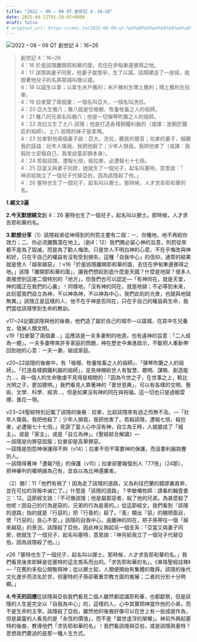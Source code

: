 ```yaml
---
title: "2022 – 08 – 09 QT 創世記 4：16~26"
date: 2025-04-12T01:28:02+0800
draft: false
# original_url: https://cmtc.tw/2022-08-09-qt-%e5%89%b5%e4%b8%96%e8%a8%98-4%ef%bc%9a1626
---
```


![2022 – 08 – 09 QT 創世記 4：16~26](/images/qt.jpg  "2022 – 08 – 09 QT 創世記 4：16~26")

> 創世記 4：16~26  
> 4：16 於是該隱離開耶和華的面，去住在伊甸東邊挪得之地。  
> 4：17 該隱與妻子同房，他妻子就懷孕，生了以諾。該隱建造了一座城，就按著他兒子的名將那城叫做以諾。  
> 4：18 以諾生以拿；以拿生米戶雅利；米戶雅利生瑪土撒利；瑪土撒利生拉麥。  
> 4：19 拉麥娶了兩個妻：一個名叫亞大，一個名叫洗拉。  
> 4：20 亞大生雅八；雅八就是住帳棚、牧養牲畜之人的祖師。  
> 4：21 雅八的兄弟名叫猶八；他是一切彈琴吹簫之人的祖師。  
> 4：22 洗拉又生了土八‧該隱；他是打造各樣銅鐵利器的（或譯：是銅匠鐵匠的祖師）。土八‧該隱的妹子是拿瑪。  
> 4：23 拉麥對他兩個妻子說：亞大、洗拉，聽我的聲音；拉麥的妻子，細聽我的話語：壯年人傷我，我把他殺了；少年人損我，我把他害了（或譯：我殺壯士卻傷自己，我害幼童卻損本身）。  
> 4：24 若殺該隱，遭報七倍，殺拉麥，必遭報七十七倍。  
> 4：25 亞當又與妻子同房，她就生了一個兒子，起名叫塞特，意思說：「　神另給我立了一個兒子代替亞伯，因為該隱殺了他。」  
> 4：26 塞特也生了一個兒子，起名叫以挪士。那時候，人才求告耶和華的名。

**1.經文3遍**

**2.今天默想經文**創 4：26 塞特也生了一個兒子，起名叫以挪士。那時候，人才求告耶和華的名。

**3.默想分享**（1）該隱殺弟從神得到的刑罰主要有二個：一、你種地，地不再給你效力；二、你必流離飄蕩在地上。（創4：12）我們務必留心神的旨意，刑罰從來都不是為了毀滅，而是為了勸人悔改。只是世人不明白神的心意，不在乎悔改與神和好，只在乎自己的權益有沒有受到損失，這種「自我中心」的信仰，通常的結果就是使人「越來越惡」！v16「於是該隱離開耶和華的面，去住在伊甸東邊挪得之地。」該隱「離開耶和華的面」，讓我們想起到底什麼是天國？什麼是地獄？很多人直接想到這是二個特別的「地方」，但我們也可以認定—「有神同在，就是天堂，神的國正在我們的心裏」！同樣地，「沒有神的同在，就是地獄；不必等到未來，此刻當我們自立為神，不以神為神，不以神為中心，我們此刻的光景，也就與地獄無異。」該隱正是這樣的人，他不在乎神是否同在，只在乎自己的權益與生命，我們當從該隱學到生命的教訓。

v17~24記載該隱與他的後裔，他們造了屬於自己的城市—以諾城，在其中生兒養女，發展人類文明。  
v19「拉麥娶了兩個妻…」這應該是一夫多妻制的地源，也有違神的旨意：「二人成為一體」。一夫多妻帶來許多家庭的問題，神在歷史中漸進啟示，不斷把人重新帶回到祂的心意：一夫一妻，組成家庭。

v20~22該隱的後裔中，有「帳棚、牧養牲畜之人的祖師」、「彈琴吹簫之人的祖師」、「打造各樣銅鐵利器的祖師」，足見神賜給世人有智慧、聰明、謀略、創造能力…，與一個人的生命敬虔不見得是相關的：「因為今世之子，在世事之上，較比光明之子，更加聰明。」我們看見人靠著神的「普世恩典」，可以有各樣的文明、藝術、文學、科學、經濟…，但是如果沒有神的同在與祝福，這一切也只是過眼雲煙、曇花一現。

v23~24聖經特別記載了該隱的後裔：拉麥，比起該隱來有過之而無不及。—「壯年人傷我，我把他殺了；少年人損我，我把他害了。若殺該隱，遭報七倍，殺拉麥，必遭報七十七倍。」見證了當人心中沒有神，自立為王時，人就變成了「城主」，或是「家主」，或是「自立為神」。《聖經綜合解讀》—  
—該隱是向罪惡屈服；拉麥卻是高舉罪惡。  
—該隱是抱怨神保護得不夠（v14）；拉麥不但不需要神的保護，而且要利器挑釁別人。  
—該隱得著神「遭報7倍」的保護（v15）；拉麥卻要報復別人「77倍」（24節），把神審判的權柄據為己有，並自以為比神還厲害。

（2）猶1：11「他們有禍了！因為走了該隱的道路，又為利往巴蘭的錯謬裏直奔，並在可拉的背叛中滅亡了。」什麼是「該隱的道路」？李敏椿牧師：請看約翰壹書三：12。這節經文說：『不可像該隱；他是屬那惡者，殺了他的兄弟。為甚麼殺了他呢﹖因自己的行為是惡的，兄弟的行為是善的。』從這節經文，我們看到『該隱的道路』指的就是『行惡的』把『行善的』殺了。『善』顯出『惡』的醜陋面目，使「行惡的」良心不安。」該隱的自我中心，遠離神的同在，把子孫帶往一個「越來越惡」的景況。該隱殺了亞伯，因此神又興起另一個支系：「亞當又與妻子同房，她就生了一個兒子，起名叫塞特，意思說：『神另給我立了一個兒子代替亞伯，因為該隱殺了他。』」

v26「塞特也生了一個兒子，起名叫以挪士。那時候，人才求告耶和華的名。」我們看見後來耶穌是從塞特的這支族系而出的。「求告耶和華的名」，《串珠聖經註釋》—「在舊約多指公開敬拜神；從以挪士起，人類便開始有集體的敬拜。該隱的後代文化進步而流名於世，但塞特的子孫卻著重宗教方面的推展；二者的分別十分明顯。」

**4.今天的回應**從該隱與亞伯我們看見二個人雖然都認識耶和華，也都獻祭，但是該隱的人生是完全以「自我為中心」的，這樣的人，心中其實把神當作他的小弟，而不是生命的主宰。該隱殺了亞伯，雖然他的後裔好像可以在世上有一些成就作為，但是屬靈的人看見的是「永恆的價值」，而不是「屬世虛浮的榮耀」。神另外興起塞特的後裔，教導他們「求告耶和華的名」！我們看該隱與亞伯，或是該隱與塞特？思想我們要過的是那一種人生方式。